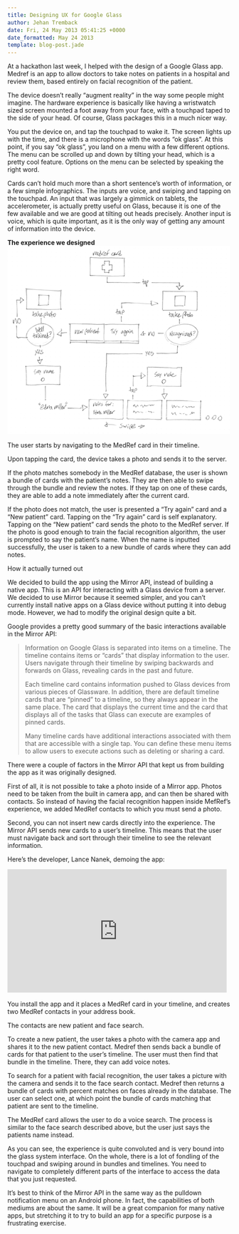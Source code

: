 ```yaml
---
title: Designing UX for Google Glass
author: Jehan Tremback
date: Fri, 24 May 2013 05:41:25 +0000
date_formatted: May 24 2013
template: blog-post.jade
---
```


At a hackathon last week, I helped with the design of a Google
Glass app. Medref is an app to allow doctors to take notes on patients in a hospital and review them, based entirely on facial recognition of the patient.

The device doesn’t really “augment reality” in the way some
people might imagine. The hardware experience is basically like having
a wristwatch sized screen mounted a foot away from your face, with a
touchpad taped to the side of your head. Of course, Glass packages this
in a much nicer way.

You put the device on, and tap the touchpad to wake it. The
screen lights up with the time, and there is a microphone with the
words “ok glass”. At this point, if you say “ok glass”, you land on a
menu with a few different options. The menu can be scrolled up and down
by tilting your head, which is a pretty cool feature. Options on the
menu can be selected by speaking the right word.

Cards can’t hold much more than a short sentence’s worth of
information, or a few simple infographics. The inputs are voice, and
swiping and tapping on the touchpad. An input that was largely a
gimmick on tablets, the accelerometer, is actually pretty useful on
Glass, because it is one of the few available and we are good at
tilting out heads precisely. Another input is voice, which is quite
important, as it is the only way of getting any amount of information
into the device.

**The experience we designed![image](ux_flow.png)**

The user starts by navigating to the MedRef card in their
timeline.

Upon tapping the card, the device takes a photo and sends it
to the server.

If the photo matches somebody in the MedRef database, the user
is shown a bundle of cards with the patient’s notes. They are then able
to swipe through the bundle and review the notes. If they tap on one of
these cards, they are able to add a note immediately after the current
card.

If the photo does not match, the user is presented a “Try
again” card and a “New patient” card. Tapping on the “Try again” card
is self explanatory. Tapping on the “New patient” card sends the photo
to the MedRef server. If the photo is good enough to train the facial
recognition algorithm, the user is prompted to say the patient’s name.
When the name is inputted successfully, the user is taken to a new
bundle of cards where they can add notes.

How it actually turned out

We decided to build the app using the Mirror API, instead of
building a native app. This is an API for interacting with a Glass
device from a server. We decided to use Mirror because it seemed
simpler, and you can’t currently install native apps on a Glass device
without putting it into debug mode. However, we had to modify the
original design quite a bit.

Google provides a pretty good summary of the basic
interactions available in the Mirror API:

> Information on Google Glass is separated into items on a
>     timeline. The timeline contains items or “cards” that display
>     information to the user. Users navigate through their timeline by
>     swiping backwards and forwards on Glass, revealing cards in the
>     past and future.
> 
> Each timeline card contains information pushed to Glass
>     devices from various pieces of Glassware. In addition, there are
>     default timeline cards that are “pinned” to a timeline, so they
>     always appear in the same place. The card that displays the current
>     time and the card that displays all of the tasks that Glass can
>     execute are examples of pinned cards.
> 
> Many timeline cards have additional interactions
>     associated with them that are accessible with a single tap. You can
>     define these menu items to allow users to execute actions such as
>     deleting or sharing a card.

There were a couple of factors in the Mirror API that kept us
from building the app as it was originally designed.

First of all, it is not possible to take a photo inside of a
Mirror app. Photos need to be taken from the built in camera app, and
can then be shared with contacts. So instead of having the facial
recognition happen inside MefRef’s experience, we added MedRef contacts
to which you must send a photo.

Second, you can not insert new cards directly into the
experience. The Mirror API sends new cards to a user’s timeline. This
means that the user must navigate back and sort through their timeline
to see the relevant information.

Here’s the developer, Lance Nanek, demoing the app:

<iframe frameborder="0" height="277" src=
"http://www.youtube.com/embed/E1aeMJY1AO0" width="493"></iframe>

You install the app and it places a MedRef card in your
timeline, and creates two MedRef contacts in your address
book.

The contacts are new patient and face search.

To create a new patient, the user takes a photo with the
camera app and shares it to the new patient contact. Medref then sends
back a bundle of cards for that patient to the user’s timeline. The
user must then find that bundle in the timeline. There, they can add
voice notes.

To search for a patient with facial recognition, the user
takes a picture with the camera and sends it to the face search
contact. Medref then returns a bundle of cards with percent matches on
faces already in the database. The user can select one, at which point
the bundle of cards matching that patient are sent to the
timeline.

The MedRef card allows the user to do a voice search. The
process is similar to the face search described above, but the user
just says the patients name instead.

As you can see, the experience is quite convoluted and is very
bound into the glass system interface. On the whole, there is a lot of
fondling of the touchpad and swiping around in bundles and timelines.
You need to navigate to completely different parts of the interface to
access the data that you just requested.

It’s best to think of the Mirror API in the same way as the
pulldown notification menu on an Android phone. In fact, the
capabilities of both mediums are about the same. It will be a great
companion for many native apps, but stretching it to try to build an
app for a specific purpose is a frustrating exercise.
